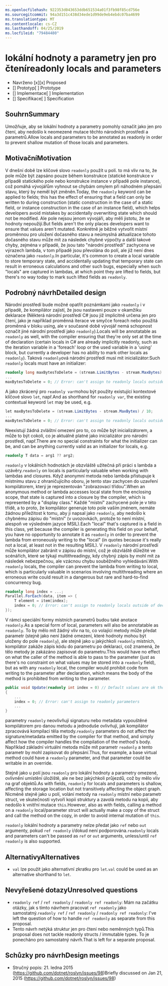 ```yaml
---
ms.openlocfilehash: 922353d043653ddb651534a01f3fb98f85cd756e
ms.sourcegitcommit: 94a3d151c438d34ede1d99de9eb4ebdc07ba4699
ms.translationtype: MT
ms.contentlocale: cs-CZ
ms.lasthandoff: 04/25/2019
ms.locfileid: "79484480"
---
```

# <a name="readonly-locals-and-parameters"></a><span data-ttu-id="fa4e4-101">lokální hodnoty a parametry jen pro čtení</span><span class="sxs-lookup"><span data-stu-id="fa4e4-101">readonly locals and parameters</span></span>

* <span data-ttu-id="fa4e4-102">Navrženo [x]</span><span class="sxs-lookup"><span data-stu-id="fa4e4-102">[x] Proposed</span></span>
* <span data-ttu-id="fa4e4-103">[] Prototyp</span><span class="sxs-lookup"><span data-stu-id="fa4e4-103">[ ] Prototype</span></span>
* <span data-ttu-id="fa4e4-104">[] Implementace</span><span class="sxs-lookup"><span data-stu-id="fa4e4-104">[ ] Implementation</span></span>
* <span data-ttu-id="fa4e4-105">[] Specifikace</span><span class="sxs-lookup"><span data-stu-id="fa4e4-105">[ ] Specification</span></span>

## <a name="summary"></a><span data-ttu-id="fa4e4-106">Souhrn</span><span class="sxs-lookup"><span data-stu-id="fa4e4-106">Summary</span></span>
[summary]: #summary

<span data-ttu-id="fa4e4-107">Umožňuje, aby se lokální hodnoty a parametry pomohly označit jako jen pro čtení, aby nedošlo k neomezené mutace těchto národních prostředí a parametrů.</span><span class="sxs-lookup"><span data-stu-id="fa4e4-107">Allow locals and parameters to be annotated as readonly in order to prevent shallow mutation of those locals and parameters.</span></span>

## <a name="motivation"></a><span data-ttu-id="fa4e4-108">Motivační</span><span class="sxs-lookup"><span data-stu-id="fa4e4-108">Motivation</span></span>
[motivation]: #motivation

<span data-ttu-id="fa4e4-109">V dnešní době lze klíčové slovo `readonly` použít u polí. to má vliv na to, že pole může být zapsáno pouze během konstrukce (statické konstrukce v případě statického pole nebo konstrukce instance v případě pole instance), což pomáhá vývojářům vyhnout se chybám omylem při náhodném přepsání stavu, který by neměl být změněn.</span><span class="sxs-lookup"><span data-stu-id="fa4e4-109">Today, the `readonly` keyword can be applied to fields; this has the effect of ensuring that a field can only be written to during construction (static construction in the case of a static field, or instance construction in the case of an instance field), which helps developers avoid mistakes by accidentally overwriting state which should not be modified.</span></span> <span data-ttu-id="fa4e4-110">Ale pole nejsou jenom vývojáři, aby měli jistotu, že se hodnoty nepoužijí.</span><span class="sxs-lookup"><span data-stu-id="fa4e4-110">But fields aren't the only places developers want to ensure that values aren't mutated.</span></span> <span data-ttu-id="fa4e4-111">Konkrétně je běžné vytvořit místní proměnnou pro uložení dočasného stavu a neúmyslná aktualizace tohoto dočasného stavu může mít za následek chybné výpočty a další takové chyby, zejména v případě, že jsou tato "národní prostředí" zachycena ve výrazech lambda, v tom případě jsou převolána do polí, ale již není dnes označena jako `readonly`.</span><span class="sxs-lookup"><span data-stu-id="fa4e4-111">In particular, it's common to create a local variable to store temporary state, and accidentally updating that temporary state can result in erroneous calculations and other such bugs, especially when such "locals" are captured in lambdas, at which point they are lifted to fields, but there's no way today to mark such lifted fields as `readonly`.</span></span>

## <a name="detailed-design"></a><span data-ttu-id="fa4e4-112">Podrobný návrh</span><span class="sxs-lookup"><span data-stu-id="fa4e4-112">Detailed design</span></span>
[design]: #detailed-design

<span data-ttu-id="fa4e4-113">Národní prostředí bude možné opatřit poznámkami jako `readonly` i v případě, že kompilátor zajistí, že jsou nastaveni pouze v okamžiku deklarace (Některá národní prostředí C# jsou již implicitně určena jen pro čtení, jako je například proměnná iterace ve smyčce foreach nebo použitá proměnná v bloku using, ale v současné době vývojář nemá schopnost označit jiné národní prostředí jako `readonly`).</span><span class="sxs-lookup"><span data-stu-id="fa4e4-113">Locals will be annotatable as `readonly` as well, with the compiler ensuring that they're only set at the time of declaration (certain locals in C# are already implicitly readonly, such as the iteration variable in a 'foreach' loop or the used variable in a 'using' block, but currently a developer has no ability to mark other locals as `readonly`).</span></span> <span data-ttu-id="fa4e4-114">Taková `readonly`ová národní prostředí musí mít inicializátor:</span><span class="sxs-lookup"><span data-stu-id="fa4e4-114">Such `readonly` locals must have an initializer:</span></span>

```csharp
readonly long maxBytesToDelete = (stream.LimitBytes - stream.MaxBytes) / 10;
...
maxBytesToDelete = 0; // Error: can't assign to readonly locals outside of declaration
```

<span data-ttu-id="fa4e4-115">A jako zkrácený pro `readonly var`mohou být použity existující kontextové klíčové slovo `let`, např.</span><span class="sxs-lookup"><span data-stu-id="fa4e4-115">And as shorthand for `readonly var`, the existing contextual keyword `let` may be used, e.g.</span></span>

```csharp
let maxBytesToDelete = (stream.LimitBytes - stream.MaxBytes) / 10;
...
maxBytesToDelete = 0; // Error: can't assign to readonly locals outside of declaration
```

<span data-ttu-id="fa4e4-116">Neexistují žádná zvláštní omezení pro to, co může být inicializátorem, a může to být cokoli, co je aktuálně platné jako inicializátor pro národní prostředí, např.</span><span class="sxs-lookup"><span data-stu-id="fa4e4-116">There are no special constraints for what the initializer can be, and can be anything currently valid as an initializer for locals, e.g.</span></span>

```csharp
readonly T data = arg1 ?? arg2;
```

<span data-ttu-id="fa4e4-117">`readonly` v lokálních hodnotách je obzvláště užitečná při práci s lambda a uzávěry.</span><span class="sxs-lookup"><span data-stu-id="fa4e4-117">`readonly` on locals is particularly valuable when working with lambdas and closures.</span></span> <span data-ttu-id="fa4e4-118">Když anonymní metoda nebo lambda přistupuje k místnímu stavu z ohraničujícího oboru, je tento stav zachycen do uzavření kompilátorem, který je reprezentován "zobrazovací třídou".</span><span class="sxs-lookup"><span data-stu-id="fa4e4-118">When an anonymous method or lambda accesses local state from the enclosing scope, that state is captured into a closure by the compiler, which is represented by a "display class."</span></span>  <span data-ttu-id="fa4e4-119">Každé "místní" zachycené pole je v této třídě, a to proto, že kompilátor generuje toto pole vaším jménem, nemáte žádnou příležitost k tomu, aby ji napsal jako `readonly`, aby nedošlo k chybnému zápisu do "místní" (v uvozovkách, protože to není místní, alespoň ve výsledném jazyce MSIL).</span><span class="sxs-lookup"><span data-stu-id="fa4e4-119">Each "local" that's captured is a field in this class, yet because the compiler is generating this field on your behalf, you have no opportunity to annotate it as `readonly` in order to prevent the lambda from erroneously writing to the "local" (in quotes because it's really not a local, at least not in the resulting MSIL).</span></span> <span data-ttu-id="fa4e4-120">V `readonly` národní prostředí může kompilátor zabránit v zápisu do místní, což je obzvláště důležité ve scénářích, které se týkají multithreadingy, kdy chybný zápis by mohl mít za následek nebezpečnou, ale vzácnou chybu souběžného vyhledávání.</span><span class="sxs-lookup"><span data-stu-id="fa4e4-120">With `readonly` locals, the compiler can prevent the lambda from writing to local, which is particularly valuable in scenarios involving multithreading where an erroneous write could result in a dangerous but rare and hard-to-find concurrency bug.</span></span>

```csharp
readonly long index = ...;
Parallel.ForEach(data, item => {
    T element = item[index];
    index = 0; // Error: can't assign to readonly locals outside of declaration
});
```

<span data-ttu-id="fa4e4-121">V rámci speciální formy místních parametrů budou také anotace `readonly`.</span><span class="sxs-lookup"><span data-stu-id="fa4e4-121">As a special form of local, parameters will also be annotatable as `readonly`.</span></span> <span data-ttu-id="fa4e4-122">To by mělo mít žádný vliv na to, co volající metody může předat parametr (stejně jako není žádné omezení, které hodnoty mohou být uloženy do pole `readonly`), ale stejně jako u jakýchkoli `readonly` místních, kompilátor zakáže zápis kódu do parametru po deklaraci, což znamená, že tělo metody je zakázáno zapisovat do parametru.</span><span class="sxs-lookup"><span data-stu-id="fa4e4-122">This would have no effect on what the caller of the method is able to pass to the parameter (just as there's no constraint on what values may be stored into a `readonly` field), but as with any `readonly` local, the compiler would prohibit code from writing to the parameter after declaration, which means the body of the method is prohibited from writing to the parameter.</span></span>

```csharp
public void Update(readonly int index = 0) // Default values are ok though not required
{
    ...
    index = 0; // Error: can't assign to readonly parameters
    ...
}
```

<span data-ttu-id="fa4e4-123">parametry `readonly` neovlivňují signaturu nebo metadata vypouštěné kompilátorem pro danou metodu a jednoduše ovlivňují, jak kompilátor zpracovává kompilaci těla metody.</span><span class="sxs-lookup"><span data-stu-id="fa4e4-123">`readonly` parameters do not affect the signature/metadata emitted by the compiler for that method, and simply affect how the compiler handles the compilation of the method's body.</span></span> <span data-ttu-id="fa4e4-124">Například základní virtuální metoda může mít parametr `readonly` a tento parametr by mohl zapisovat do přepsání.</span><span class="sxs-lookup"><span data-stu-id="fa4e4-124">Thus, for example, a base virtual method could have a `readonly` parameter, and that parameter could be writable in an override.</span></span>

<span data-ttu-id="fa4e4-125">Stejně jako u polí jsou `readonly` pro lokální hodnoty a parametry omezené, ovlivnění umístění úložiště, ale ne bez jakýchkoli průjezdů, což by mělo vliv na graf objektů.</span><span class="sxs-lookup"><span data-stu-id="fa4e4-125">As with fields, `readonly` for locals and parameters is shallow, affecting the storage location but not transitively affecting the object graph.</span></span> <span data-ttu-id="fa4e4-126">Nicméně stejně jako u polí, volání metody na `readonly` místní nebo parametr struct, ve skutečnosti vytvoří kopii struktury a zavolá metodu na kopii, aby nedošlo k vnitřní mutace `this`.</span><span class="sxs-lookup"><span data-stu-id="fa4e4-126">However, also as with fields, calling a method on a `readonly` local/parameter struct will actually make a copy of the struct and call the method on the copy, in order to avoid internal mutation of `this`.</span></span>

<span data-ttu-id="fa4e4-127">`readonly` lokální hodnoty a parametry nelze předat jako `ref` nebo `out` argumenty, pokud `ref readonly` i/dokud není podporována.</span><span class="sxs-lookup"><span data-stu-id="fa4e4-127">`readonly` locals and parameters can't be passed as `ref` or `out` arguments, unless/until `ref readonly` is also supported.</span></span>

## <a name="alternatives"></a><span data-ttu-id="fa4e4-128">Alternativy</span><span class="sxs-lookup"><span data-stu-id="fa4e4-128">Alternatives</span></span>
[alternatives]: #alternatives

- <span data-ttu-id="fa4e4-129">`val` lze použít jako alternativní zkratku pro `let`.</span><span class="sxs-lookup"><span data-stu-id="fa4e4-129">`val` could be used as an alternative shorthand to `let`.</span></span>

## <a name="unresolved-questions"></a><span data-ttu-id="fa4e4-130">Nevyřešené dotazy</span><span class="sxs-lookup"><span data-stu-id="fa4e4-130">Unresolved questions</span></span>
[unresolved]: #unresolved-questions

- <span data-ttu-id="fa4e4-131">`readonly ref` / `ref readonly` / `readonly ref readonly`: Mám na začátku otázky, jak s tímto návrhem pracovat `ref readonly` jako samostatný.</span><span class="sxs-lookup"><span data-stu-id="fa4e4-131">`readonly ref` / `ref readonly` / `readonly ref readonly`: I've left the question of how to handle `ref readonly` as separate from this proposal.</span></span>
- <span data-ttu-id="fa4e4-132">Tento návrh netýká struktur jen pro čtení nebo neměnných typů.</span><span class="sxs-lookup"><span data-stu-id="fa4e4-132">This proposal does not tackle readonly structs / immutable types.</span></span> <span data-ttu-id="fa4e4-133">To je ponecháno pro samostatný návrh.</span><span class="sxs-lookup"><span data-stu-id="fa4e4-133">That is left for a separate proposal.</span></span>

## <a name="design-meetings"></a><span data-ttu-id="fa4e4-134">Schůzky pro návrh</span><span class="sxs-lookup"><span data-stu-id="fa4e4-134">Design meetings</span></span>

- <span data-ttu-id="fa4e4-135">Stručný popis: 21. ledna 2015 (<https://github.com/dotnet/roslyn/issues/98>)</span><span class="sxs-lookup"><span data-stu-id="fa4e4-135">Briefly discussed on Jan 21, 2015 (<https://github.com/dotnet/roslyn/issues/98>)</span></span>
